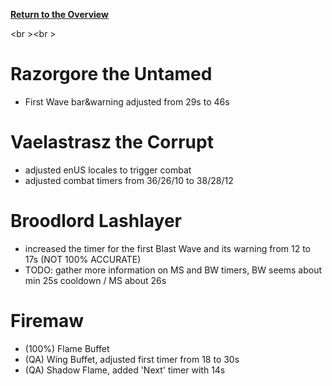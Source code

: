 <b><a href="https://github.com/MOUZU/BigWigs"> Return to the Overview </a></b>

<br \><br \>
# Razorgore the Untamed
- First Wave bar&warning adjusted from 29s to 46s

# Vaelastrasz the Corrupt
- adjusted enUS locales to trigger combat
- adjusted combat timers from 36/26/10 to 38/28/12

# Broodlord Lashlayer
- increased the timer for the first Blast Wave and its warning from 12 to 17s (NOT 100% ACCURATE)
- TODO: gather more information on MS and BW timers, BW seems about min 25s cooldown / MS about 26s

# Firemaw
- (100%) Flame Buffet
- (QA) Wing Buffet, adjusted first timer from 18 to 30s
- (QA) Shadow Flame, added 'Next' timer with 14s